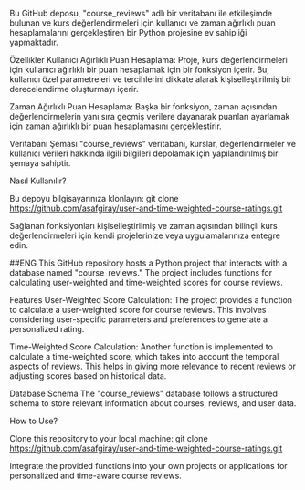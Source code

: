 Bu GitHub deposu, "course_reviews" adlı bir veritabanı ile etkileşimde bulunan ve kurs değerlendirmeleri için kullanıcı ve zaman ağırlıklı puan hesaplamalarını gerçekleştiren bir Python projesine ev sahipliği yapmaktadır.

Özellikler
Kullanıcı Ağırlıklı Puan Hesaplama: Proje, kurs değerlendirmeleri için kullanıcı ağırlıklı bir puan hesaplamak için bir fonksiyon içerir. Bu, kullanıcı özel parametreleri ve tercihlerini dikkate alarak kişiselleştirilmiş bir derecelendirme oluşturmayı içerir.

Zaman Ağırlıklı Puan Hesaplama: Başka bir fonksiyon, zaman açısından değerlendirmelerin yanı sıra geçmiş verilere dayanarak puanları ayarlamak için zaman ağırlıklı bir puan hesaplamasını gerçekleştirir.

Veritabanı Şeması
"course_reviews" veritabanı, kurslar, değerlendirmeler ve kullanıcı verileri hakkında ilgili bilgileri depolamak için yapılandırılmış bir şemaya sahiptir.

Nasıl Kullanılır?

Bu depoyu bilgisayarınıza klonlayın:
git clone https://github.com/asafgiray/user-and-time-weighted-course-ratings.git

Sağlanan fonksiyonları kişiselleştirilmiş ve zaman açısından bilinçli kurs değerlendirmeleri için kendi projelerinize veya uygulamalarınıza entegre edin.


##ENG
This GitHub repository hosts a Python project that interacts with a database named "course_reviews." The project includes functions for calculating user-weighted and time-weighted scores for course reviews.

Features
User-Weighted Score Calculation: The project provides a function to calculate a user-weighted score for course reviews. This involves considering user-specific parameters and preferences to generate a personalized rating.

Time-Weighted Score Calculation: Another function is implemented to calculate a time-weighted score, which takes into account the temporal aspects of reviews. This helps in giving more relevance to recent reviews or adjusting scores based on historical data.

Database Schema
The "course_reviews" database follows a structured schema to store relevant information about courses, reviews, and user data.

How to Use?

Clone this repository to your local machine:
git clone https://github.com/asafgiray/user-and-time-weighted-course-ratings.git

Integrate the provided functions into your own projects or applications for personalized and time-aware course reviews.
